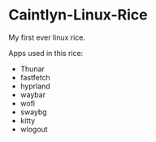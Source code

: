 # Caintlyn-Linux-Rice
My first ever linux rice. 

Apps used in this rice:
  - Thunar
  - fastfetch
  - hyprland
  - waybar
  - wofi
  - swaybg
  - kitty
  - wlogout
  